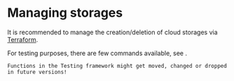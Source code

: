 Managing storages
=================

It is recommended to manage the creation/deletion of cloud storages via [Terraform](https://www.terraform.io/).

For testing purposes, there are few commands available, see [](testing-framework).
```{warning}
Functions in the Testing framework might get moved, changed or dropped in future versions!
```
